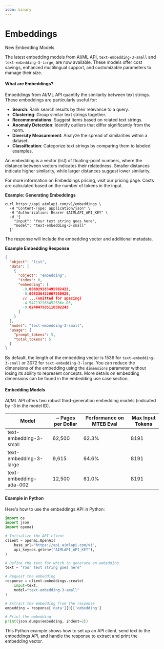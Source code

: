```yaml
---
icon: binary
---
```


# Embeddings

New Embedding Models

The latest embedding models from AI/ML API, `text-embedding-3-small` and `text-embedding-3-large`, are now available. These models offer cost savings, enhanced multilingual support, and customizable parameters to manage their size.

#### What are Embeddings?

Embeddings from AI/ML API quantify the similarity between text strings. These embeddings are particularly useful for:

* **Search**: Rank search results by their relevance to a query.
* **Clustering**: Group similar text strings together.
* **Recommendations**: Suggest items based on related text strings.
* **Anomaly Detection**: Identify outliers that differ significantly from the norm.
* **Diversity Measurement**: Analyze the spread of similarities within a dataset.
* **Classification**: Categorize text strings by comparing them to labeled examples.

An embedding is a vector (list) of floating-point numbers, where the distance between vectors indicates their relatedness. Smaller distances indicate higher similarity, while larger distances suggest lower similarity.

For more information on Embeddings pricing, visit our pricing page. Costs are calculated based on the number of tokens in the input.



**Example: Generating Embeddings**

```
curl https://api.aimlapi.com/v1/embeddings \
  -H "Content-Type: application/json" \
  -H "Authorization: Bearer $AIMLAPI_API_KEY" \
  -d '{
    "input": "Your text string goes here",
    "model": "text-embedding-3-small"
  }'

```

The response will include the embedding vector and additional metadata.

**Example Embedding Response**

```json
{
  "object": "list",
  "data": [
    {
      "object": "embedding",
      "index": 0,
      "embedding": [
        -0.006929283495992422,
        -0.005336422007530928,
        // ...(omitted for spacing)
        -4.547132266452536e-05,
        -0.024047505110502243
      ]
    }
  ],
  "model": "text-embedding-3-small",
  "usage": {
    "prompt_tokens": 5,
    "total_tokens": 5
  }
}


```

By default, the length of the embedding vector is 1536 for `text-embedding-3-small` or 3072 for `text-embedding-3-large`. You can reduce the dimensions of the embedding using the `dimensions` parameter without losing its ability to represent concepts. More details on embedding dimensions can be found in the embedding use case section.

#### Embedding Models

AI/ML API offers two robust third-generation embedding models (indicated by -3 in the model ID).&#x20;

| Model                  | \~ Pages per Dollar | Performance on MTEB Eval | Max Input Tokens |
| ---------------------- | ------------------- | ------------------------ | ---------------- |
| text-embedding-3-small | 62,500              | 62.3%                    | 8191             |
| text-embedding-3-large | 9,615               | 64.6%                    | 8191             |
| text-embedding-ada-002 | 12,500              | 61.0%                    | 8191             |

#### Example in Python

Here's how to use the embeddings API in Python:

```python
import os
import json
import openai

# Initialize the API client
client = openai.OpenAI(
    base_url="https://api.aimlapi.com/v1",
    api_key=os.getenv("AIMLAPI_API_KEY"),
)

# Define the text for which to generate an embedding
text = "Your text string goes here"

# Request the embedding
response = client.embeddings.create(
    input=text,
    model="text-embedding-3-small"
)

# Extract the embedding from the response
embedding = response['data'][0]['embedding']

# Print the embedding
print(json.dumps(embedding, indent=2))

```

This Python example shows how to set up an API client, send text to the embeddings API, and handle the response to extract and print the embedding vector.
